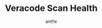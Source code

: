 ---
layout: post
repolink: "https://github.com/antfie/scan_health"
title: "Veracode Scan Health"
description: "Produces a SAST scan health report with guidance on changes to make in order to improve the packaging and module selection to achieve greater flaw accuracy."
author: "antfie"
author-link: "https://github.com/antfie"
content-type: "results_collection_and_display"
repo: "github"
repo_title: "Veracode Scan Health"
---
